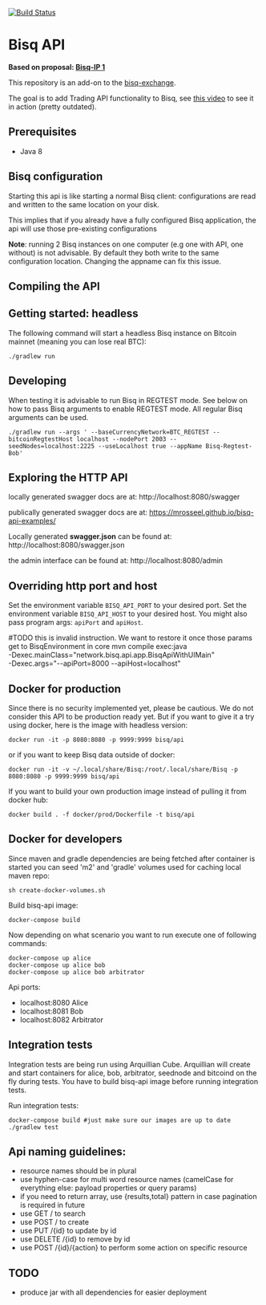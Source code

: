 [![Build Status](https://travis-ci.org/mrosseel/bisq-api.svg?branch=master)](https://travis-ci.org/mrosseel/bisq-api)

# Bisq API

**Based on proposal: [Bisq-IP 1](https://github.com/mrosseel/bisq-proposals/blob/api-proposal/http-api.adoc)**

This repository is an add-on to the [bisq-exchange](https://github.com/bisq-network/exchange).

The goal is to add Trading API functionality to Bisq, see [this video](https://www.youtube.com/watch?v=SkPT8bLOYtE&feature=youtu.be) to
see it in action (pretty outdated).


## Prerequisites

* Java 8


## Bisq configuration

Starting this api is like starting a normal Bisq client: configurations are
read and written to the same location on your disk.

This implies that if you already have a fully configured Bisq application,
the api will use those pre-existing configurations

**Note**: running 2 Bisq instances on one computer (e.g one with API, one without)
is not advisable. By default they both write to the same configuration location.
Changing the appname can fix this issue.


## Compiling the API


## Getting started: headless

The following command will start a headless Bisq instance on
Bitcoin mainnet (meaning you can lose real BTC):

    ./gradlew run


## Developing

When testing it is advisable to run Bisq in REGTEST mode.
See below on how to pass Bisq arguments to enable REGTEST mode.
All regular Bisq arguments can be used.

    ./gradlew run --args ' --baseCurrencyNetwork=BTC_REGTEST --bitcoinRegtestHost localhost --nodePort 2003 --seedNodes=localhost:2225 --useLocalhost true --appName Bisq-Regtest-Bob'


## Exploring the HTTP API

locally generated swagger docs are at:
    http://localhost:8080/swagger

publically generated swagger docs are at:
    https://mrosseel.github.io/bisq-api-examples/

Locally generated **swagger.json** can be found at:
    http://localhost:8080/swagger.json

the admin interface can be found at:
    http://localhost:8080/admin


## Overriding http port and host

Set the environment variable `BISQ_API_PORT` to your desired port.
Set the environment variable `BISQ_API_HOST` to your desired host.
You might also pass program args: `apiPort` and `apiHost`.

#TODO this is invalid instruction. We want to restore it once those params get to BisqEnvironment in core
    mvn compile exec:java \
        -Dexec.mainClass="network.bisq.api.app.BisqApiWithUIMain" \
        -Dexec.args="--apiPort=8000 --apiHost=localhost"


## Docker for production

Since there is no security implemented yet, please be cautious. We do not consider this API to be production ready yet.
But if you want to give it a try using docker, here is the image with headless version:

    docker run -it -p 8080:8080 -p 9999:9999 bisq/api

or if you want to keep Bisq data outside of docker:

    docker run -it -v ~/.local/share/Bisq:/root/.local/share/Bisq -p 8080:8080 -p 9999:9999 bisq/api

If you want to build your own production image instead of pulling it from docker hub:

    docker build . -f docker/prod/Dockerfile -t bisq/api


## Docker for developers

Since maven and gradle dependencies are being fetched after container is started you can seed 'm2' and 'gradle' volumes used for caching local maven repo:

    sh create-docker-volumes.sh

Build bisq-api image:

    docker-compose build

Now depending on what scenario you want to run execute one of following commands:

    docker-compose up alice
    docker-compose up alice bob
    docker-compose up alice bob arbitrator

Api ports:

* localhost:8080 Alice
* localhost:8081 Bob
* localhost:8082 Arbitrator

## Integration tests

Integration tests are being run using Arquillian Cube.
Arquillian will create and start containers for alice, bob, arbitrator, seednode and bitcoind on the fly during tests.
You have to build bisq-api image before running integration tests.

Run integration tests:

    docker-compose build #just make sure our images are up to date
    ./gradlew test


## Api naming guidelines:

* resource names should be in plural
* use hyphen-case for multi word resource names (camelCase for everything else: payload properties or query params)
* if you need to return array, use {results,total} pattern in case pagination is required in future
* use GET / to search
* use POST / to create
* use PUT /{id} to update by id
* use DELETE /{id} to remove by id
* use POST /{id}/{action} to perform some action on specific resource


## TODO

* produce jar with all dependencies for easier deployment
